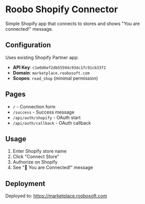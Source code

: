 # Roobo Shopify Connector

Simple Shopify app that connects to stores and shows "You are connected!" message.

## Configuration

Uses existing Shopify Partner app:
- **API Key**: `c1e0d6ef2db55594c93dc1fc91cb33f2`
- **Domain**: `marketplace.roobosoft.com`
- **Scopes**: `read_shop` (minimal permission)

## Pages

- `/` - Connection form
- `/success` - Success message
- `/api/auth/shopify` - OAuth start
- `/api/auth/callback` - OAuth callback

## Usage

1. Enter Shopify store name
2. Click "Connect Store"
3. Authorize on Shopify
4. See "🎉 You are Connected!" message

## Deployment

Deployed to: https://marketplace.roobosoft.com